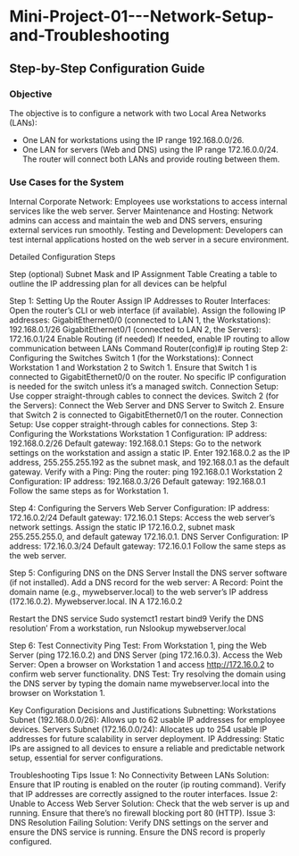 # Mini-Project-01---Network-Setup-and-Troubleshooting
## Step-by-Step Configuration Guide

### Objective 
The objective is to configure a network with two Local Area Networks (LANs):
  - One LAN for workstations using the IP range 192.168.0.0/26.
  - One LAN for servers (Web and DNS) using the IP range 172.16.0.0/24. The router will connect both LANs and provide routing between them.

### Use Cases for the System 

Internal Corporate Network: Employees use workstations to access internal services like the web server.
Server Maintenance and Hosting: Network admins can access and maintain the web and DNS servers, ensuring external services run smoothly.
Testing and Development: Developers can test internal applications hosted on the web server in a secure environment.


Detailed Configuration Steps

Step (optional) Subnet Mask and IP Assignment Table
Creating a table to outline the IP addressing plan for all devices can be helpful

Step 1: Setting Up the Router
Assign IP Addresses to Router Interfaces:
Open the router’s CLI or web interface (if available).
Assign the following IP addresses:
GigabitEthernet0/0 (connected to LAN 1, the Workstations): 192.168.0.1/26
GigabitEthernet0/1 (connected to LAN 2, the Servers): 172.16.0.1/24
Enable Routing (if needed)
If needed, enable IP routing to allow communication between LANs
Command
Router(config)# ip routing
Step 2: Configuring the Switches
Switch 1 (for the Workstations):
Connect Workstation 1 and Workstation 2 to Switch 1.
Ensure that Switch 1 is connected to GigabitEthernet0/0 on the router.
No specific IP configuration is needed for the switch unless it’s a managed switch.
Connection Setup:
Use copper straight-through cables to connect the devices.
Switch 2 (for the Servers):
Connect the Web Server and DNS Server to Switch 2.
Ensure that Switch 2 is connected to GigabitEthernet0/1 on the router.
Connection Setup:
Use copper straight-through cables for connections.
Step 3: Configuring the Workstations
Workstation 1 Configuration:
IP address: 192.168.0.2/26
Default gateway: 192.168.0.1
Steps:
Go to the network settings on the workstation and assign a static IP.
Enter 192.168.0.2 as the IP address, 255.255.255.192 as the subnet mask, and 192.168.0.1 as the default gateway.
Verify with a Ping:
Ping the router: ping 192.168.0.1
Workstation 2 Configuration:
IP address: 192.168.0.3/26
Default gateway: 192.168.0.1
Follow the same steps as for Workstation 1.

Step 4: Configuring the Servers
Web Server Configuration:
IP address: 172.16.0.2/24
Default gateway: 172.16.0.1
Steps:
Access the web server’s network settings.
Assign the static IP 172.16.0.2, subnet mask 255.255.255.0, and default gateway 172.16.0.1.
DNS Server Configuration:
IP address: 172.16.0.3/24
Default gateway: 172.16.0.1
Follow the same steps as the web server.

Step 5: Configuring DNS on the DNS Server
Install the DNS server software (if not installed).
Add a DNS record for the web server:
A Record: Point the domain name (e.g., mywebserver.local) to the web server’s IP address (172.16.0.2).
Mywebserver.local.      IN A    172.16.0.2

Restart the DNS service
Sudo systemct1 restart bind9
Verify the DNS resolution’
From a workstation, run
Nslookup mywebserver.local

Step 6: Test Connectivity
Ping Test:
From Workstation 1, ping the Web Server (ping 172.16.0.2) and DNS Server (ping 172.16.0.3).
Access the Web Server:
Open a browser on Workstation 1 and access http://172.16.0.2 to confirm web server functionality.
DNS Test:
Try resolving the domain using the DNS server by typing the domain name mywebserver.local into the browser on Workstation 1.


Key Configuration Decisions and Justifications 
Subnetting:
Workstations Subnet (192.168.0.0/26): Allows up to 62 usable IP addresses for employee devices.
Servers Subnet (172.16.0.0/24): Allocates up to 254 usable IP addresses for future scalability in server deployment.
IP Addressing: Static IPs are assigned to all devices to ensure a reliable and predictable network setup, essential for server configurations.



Troubleshooting Tips 
Issue 1: No Connectivity Between LANs
Solution: Ensure that IP routing is enabled on the router (ip routing command).
Verify that IP addresses are correctly assigned to the router interfaces.
Issue 2: Unable to Access Web Server
Solution: Check that the web server is up and running.
Ensure that there’s no firewall blocking port 80 (HTTP).
Issue 3: DNS Resolution Failing
Solution: Verify DNS settings on the server and ensure the DNS service is running.
Ensure the DNS record is properly configured.
